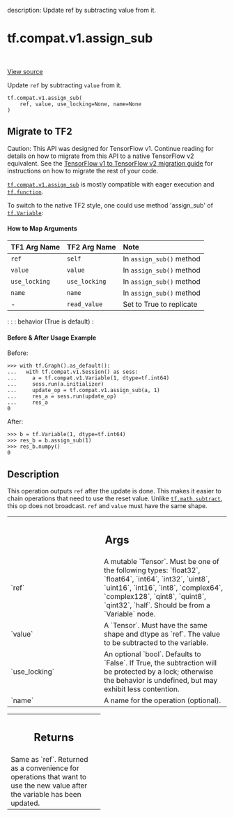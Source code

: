 description: Update ref by subtracting value from it.

<div itemscope itemtype="http://developers.google.com/ReferenceObject">
<meta itemprop="name" content="tf.compat.v1.assign_sub" />
<meta itemprop="path" content="Stable" />
</div>

# tf.compat.v1.assign_sub

<!-- Insert buttons and diff -->

<table class="tfo-notebook-buttons tfo-api nocontent" align="left">

</table>

<a target="_blank" href="/code/stable/tensorflow/python/ops/state_ops.py">View source</a>



Update `ref` by subtracting `value` from it.

<pre class="devsite-click-to-copy prettyprint lang-py tfo-signature-link">
<code>tf.compat.v1.assign_sub(
    ref, value, use_locking=None, name=None
)
</code></pre>





 <section><devsite-expandable expanded>
 <h2 class="showalways">Migrate to TF2</h2>

Caution: This API was designed for TensorFlow v1.
Continue reading for details on how to migrate from this API to a native
TensorFlow v2 equivalent. See the
[TensorFlow v1 to TensorFlow v2 migration guide](https://www.tensorflow.org/guide/migrate)
for instructions on how to migrate the rest of your code.

<a href="../../../tf/compat/v1/assign_sub.md"><code>tf.compat.v1.assign_sub</code></a> is mostly compatible with eager
execution and <a href="../../../tf/function.md"><code>tf.function</code></a>.

To switch to the native TF2 style, one could use method 'assign_sub' of
<a href="../../../tf/Variable.md"><code>tf.Variable</code></a>:

#### How to Map Arguments

| TF1 Arg Name          | TF2 Arg Name    | Note                       |
| :-------------------- | :-------------- | :------------------------- |
| `ref`                 | `self`          | In `assign_sub()` method   |
| `value`               | `value`         | In `assign_sub()` method   |
| `use_locking`         | `use_locking`   | In `assign_sub()` method   |
| `name`                | `name`          | In `assign_sub()` method   |
| -                     | `read_value`    | Set to True to replicate   |
:                       :                 : behavior (True is default) :


#### Before & After Usage Example

Before:

```
>>> with tf.Graph().as_default():
...   with tf.compat.v1.Session() as sess:
...     a = tf.compat.v1.Variable(1, dtype=tf.int64)
...     sess.run(a.initializer)
...     update_op = tf.compat.v1.assign_sub(a, 1)
...     res_a = sess.run(update_op)
...     res_a
0
```

After:

```
>>> b = tf.Variable(1, dtype=tf.int64)
>>> res_b = b.assign_sub(1)
>>> res_b.numpy()
0
```



 </aside></devsite-expandable></section>

<h2>Description</h2>

<!-- Placeholder for "Used in" -->

This operation outputs `ref` after the update is done.
This makes it easier to chain operations that need to use the reset value.
Unlike <a href="../../../tf/math/subtract.md"><code>tf.math.subtract</code></a>, this op does not broadcast. `ref` and `value`
must have the same shape.

<!-- Tabular view -->
 <table class="responsive fixed orange">
<colgroup><col width="214px"><col></colgroup>
<tr><th colspan="2"><h2 class="add-link">Args</h2></th></tr>

<tr>
<td>
`ref`
</td>
<td>
A mutable `Tensor`. Must be one of the following types: `float32`,
`float64`, `int64`, `int32`, `uint8`, `uint16`, `int16`, `int8`,
`complex64`, `complex128`, `qint8`, `quint8`, `qint32`, `half`. Should be
from a `Variable` node.
</td>
</tr><tr>
<td>
`value`
</td>
<td>
A `Tensor`. Must have the same shape and dtype as `ref`. The value to
be subtracted to the variable.
</td>
</tr><tr>
<td>
`use_locking`
</td>
<td>
An optional `bool`. Defaults to `False`. If True, the
subtraction will be protected by a lock; otherwise the behavior is
undefined, but may exhibit less contention.
</td>
</tr><tr>
<td>
`name`
</td>
<td>
A name for the operation (optional).
</td>
</tr>
</table>



<!-- Tabular view -->
 <table class="responsive fixed orange">
<colgroup><col width="214px"><col></colgroup>
<tr><th colspan="2"><h2 class="add-link">Returns</h2></th></tr>
<tr class="alt">
<td colspan="2">
Same as `ref`.  Returned as a convenience for operations that want
to use the new value after the variable has been updated.
</td>
</tr>

</table>


